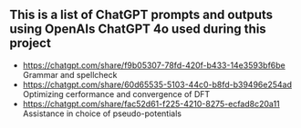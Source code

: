 ## This is a list of ChatGPT prompts and outputs using OpenAIs ChatGPT 4o used during this project

- https://chatgpt.com/share/f9b05307-78fd-420f-b433-14e3593bf6be Grammar and spellcheck
- https://chatgpt.com/share/60d65535-5103-44c0-b8fd-b39496e254ad Optimizing cerformance and convergence of DFT
- https://chatgpt.com/share/fac52d61-f225-4210-8275-ecfad8c20a11 Assistance in choice of pseudo-potentials

